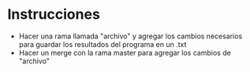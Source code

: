 # Instrucciones

- Hacer una rama llamada "archivo" y agregar los cambios necesarios para guardar los resultados del programa en un .txt
- Hacer un merge con la rama master para agregar los cambios de "archivo"
